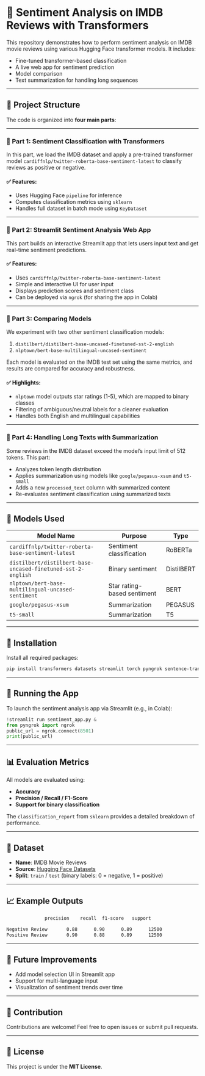 # 🧠 Sentiment Analysis on IMDB Reviews with Transformers

This repository demonstrates how to perform sentiment analysis on IMDB movie reviews using various Hugging Face transformer models. It includes:

* Fine-tuned transformer-based classification
* A live web app for sentiment prediction
* Model comparison
* Text summarization for handling long sequences

---

## 📂 Project Structure

The code is organized into **four main parts**:

---

### **📌 Part 1: Sentiment Classification with Transformers**

In this part, we load the IMDB dataset and apply a pre-trained transformer model `cardiffnlp/twitter-roberta-base-sentiment-latest` to classify reviews as positive or negative.

#### ✅ Features:

* Uses Hugging Face `pipeline` for inference
* Computes classification metrics using `sklearn`
* Handles full dataset in batch mode using `KeyDataset`

---

### **📌 Part 2: Streamlit Sentiment Analysis Web App**

This part builds an interactive Streamlit app that lets users input text and get real-time sentiment predictions.

#### ✅ Features:

* Uses `cardiffnlp/twitter-roberta-base-sentiment-latest`
* Simple and interactive UI for user input
* Displays prediction scores and sentiment class
* Can be deployed via `ngrok` (for sharing the app in Colab)

---

### **📌 Part 3: Comparing Models**

We experiment with two other sentiment classification models:

1. `distilbert/distilbert-base-uncased-finetuned-sst-2-english`
2. `nlptown/bert-base-multilingual-uncased-sentiment`

Each model is evaluated on the IMDB test set using the same metrics, and results are compared for accuracy and robustness.

#### ✅ Highlights:

* `nlptown` model outputs star ratings (1-5), which are mapped to binary classes
* Filtering of ambiguous/neutral labels for a cleaner evaluation
* Handles both English and multilingual capabilities

---

### **📌 Part 4: Handling Long Texts with Summarization**

Some reviews in the IMDB dataset exceed the model’s input limit of 512 tokens. This part:

* Analyzes token length distribution
* Applies summarization using models like `google/pegasus-xsum` and `t5-small`
* Adds a new `processed_text` column with summarized content
* Re-evaluates sentiment classification using summarized texts

---

## 🧪 Models Used

| Model Name                                                   | Purpose                     | Type       |
| ------------------------------------------------------------ | --------------------------- | ---------- |
| `cardiffnlp/twitter-roberta-base-sentiment-latest`           | Sentiment classification    | RoBERTa    |
| `distilbert/distilbert-base-uncased-finetuned-sst-2-english` | Binary sentiment            | DistilBERT |
| `nlptown/bert-base-multilingual-uncased-sentiment`           | Star rating-based sentiment | BERT       |
| `google/pegasus-xsum`                                        | Summarization               | PEGASUS    |
| `t5-small`                                                   | Summarization               | T5         |

---

## 🧰 Installation

Install all required packages:

```bash
pip install transformers datasets streamlit torch pyngrok sentence-transformers
```

---

## 🚀 Running the App

To launch the sentiment analysis app via Streamlit (e.g., in Colab):

```python
!streamlit run sentiment_app.py &
from pyngrok import ngrok
public_url = ngrok.connect(8501)
print(public_url)
```

---

## 📊 Evaluation Metrics

All models are evaluated using:

* **Accuracy**
* **Precision / Recall / F1-Score**
* **Support for binary classification**

The `classification_report` from `sklearn` provides a detailed breakdown of performance.

---

## 📎 Dataset

* **Name**: IMDB Movie Reviews
* **Source**: [Hugging Face Datasets](https://huggingface.co/datasets/imdb)
* **Split**: `train` / `test` (binary labels: 0 = negative, 1 = positive)

---

## 📈 Example Outputs

```bash
              precision    recall  f1-score   support

Negative Review       0.88      0.90      0.89      12500
Positive Review       0.90      0.88      0.89      12500
```

---

## 📌 Future Improvements

* Add model selection UI in Streamlit app
* Support for multi-language input
* Visualization of sentiment trends over time

---

## 🤝 Contribution

Contributions are welcome! Feel free to open issues or submit pull requests.

---

## 📜 License

This project is under the **MIT License**.

